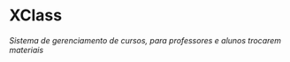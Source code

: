 <h1> XClass </h1>
<h6>Sistema de gerenciamento de cursos, para professores e alunos trocarem materiais</h6>
